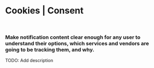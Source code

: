 # Cookies | Consent
<br>


### Make notification content clear enough for any user to understand their options, which services and vendors are going to be tracking them, and why.

TODO: Add description

<br>


